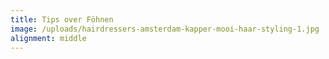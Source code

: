 ```yaml
---
title: Tips over Föhnen
image: /uploads/hairdressers-amsterdam-kapper-mooi-haar-styling-1.jpg
alignment: middle
---
```

